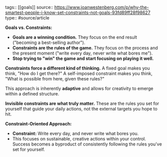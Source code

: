 tags:: [[goals]]
source:: https://www.joanwestenberg.com/p/why-the-smartest-people-i-know-set-constraints-not-goals-93fd89ff28f98627
type:: #source/article

**Goals vs. Constraints:**
- **Goals are a winning condition.** They focus on the end result ("becoming a best-selling author").
- **Constraints are the rules of the game.** They focus on the process and the present moment ("write every day, never write what bores me").
- **Stop trying to "win" the game and start focusing on playing it well.**

**Constraints force a different kind of thinking.** A fixed goal makes you think, "How do I get there?" A self-imposed constraint makes you think, "What is possible from here, given these rules?"

This approach is inherently **adaptive** and allows for creativity to emerge within a defined structure.

**Invisible constraints are what truly matter.** These are the rules you set for yourself that guide your daily actions, not the external targets you hope to hit.

**Constraint-Oriented Approach:**
- **Constraint:** Write every day, and never write what bores you.
- This focuses on sustainable, creative actions within your control. Success becomes a byproduct of consistently following the rules you've set for yourself.


